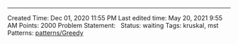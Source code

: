 ---
Created Time: Dec 01, 2020 11:55 PM
Last edited time: May 20, 2021 9:55 AM
Points: 2000
Problem Statement:  
Status: waiting
Tags: kruskal, mst
Patterns: [patterns/Greedy](patterns/Greedy.md)